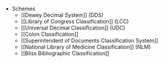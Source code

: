 - Schemes
	- [[Dewey Decimal System]] (DDS)
	- [[Library of Congress Classification]] (LCC)
	- [[Universal Decimal Classification]] (UDC)
	- [[Colon Classification]]
	- [[Superintendent of Documents Classification System]]
	- [[National Library of Medicine Classification]] (NLM)
	- [[Bliss Bibliographic Classification]]